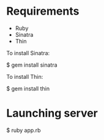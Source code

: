 # Requirements

* Ruby
* Sinatra
* Thin

To install Sinatra:

$ gem install sinatra

To install Thin:

$ gem install thin

# Launching server

$ ruby app.rb
